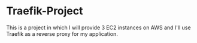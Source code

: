 # Traefik-Project
This is a project in which I will provide 3 EC2 instances on AWS and I'll use Traefik as a reverse proxy for my application.
